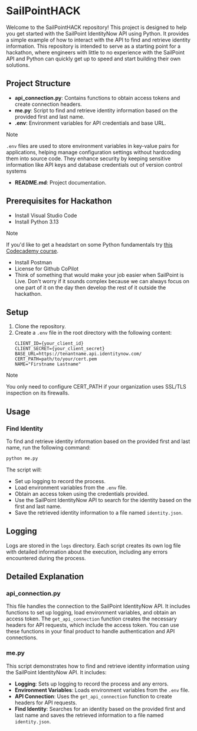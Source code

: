 # SailPointHACK

Welcome to the SailPointHACK repository! This project is designed to help you get started with the SailPoint IdentityNow API using Python. It provides a simple example of how to interact with the API to find and retrieve identity information. This repository is intended to serve as a starting point for a hackathon, where engineers with little to no experience with the SailPoint API and Python can quickly get up to speed and start building their own solutions.

## Project Structure

- **api_connection.py**: Contains functions to obtain access tokens and create connection headers.
- **me.py**: Script to find and retrieve identity information based on the provided first and last name.
- **.env**: Environment variables for API credentials and base URL.
>[!NOTE]
> `.env` files are used to store environment variables in key-value pairs for applications, helping manage configuration settings without hardcoding them into source code. They enhance security by keeping sensitive information like API keys and database credentials out of version control systems
- **README.md**: Project documentation.

## Prerequisites for Hackathon

- Install Visual Studio Code 
- Install Python 3.13 
>[!NOTE]
>If you'd like to get a headstart on some Python fundamentals try [this Codecademy course](https://www.codecademy.com/learn/learn-python-3).
- Install Postman 
- License for Github CoPilot
- Think of something that would make your job easier when SailPoint is Live. Don't worry if it sounds complex because we can always focus on one part of it on the day then develop the rest of it outside the hackathon. 
 
## Setup

1. Clone the repository.
2. Create a `.env` file in the root directory with the following content:
    ```env
    CLIENT_ID={your_client_id}
    CLIENT_SECRET={your_client_secret}
    BASE_URL=https://tenantname.api.identitynow.com/
    CERT_PATH=path/to/your/cert.pem
    NAME="Firstname Lastname"
    ```
> [!NOTE] 
> You only need to configure CERT_PATH if your organization uses SSL/TLS inspection on its firewalls.

## Usage

### Find Identity

To find and retrieve identity information based on the provided first and last name, run the following command:
```sh
python me.py
```
The script will:

- Set up logging to record the process.
- Load environment variables from the `.env` file.
- Obtain an access token using the credentials provided.
- Use the SailPoint IdentityNow API to search for the identity based on the first and last name.
- Save the retrieved identity information to a file named `identity.json`.

## Logging

Logs are stored in the `logs` directory. Each script creates its own log file with detailed information about the execution, including any errors encountered during the process.

## Detailed Explanation

### api_connection.py

This file handles the connection to the SailPoint IdentityNow API. It includes functions to set up logging, load environment variables, and obtain an access token. The `get_api_connection` function creates the necessary headers for API requests, which include the access token. You can use these functions in your final product to handle authentication and API connections.

### me.py

This script demonstrates how to find and retrieve identity information using the SailPoint IdentityNow API. It includes:

- **Logging**: Sets up logging to record the process and any errors.
- **Environment Variables**: Loads environment variables from the `.env` file.
- **API Connection**: Uses the `get_api_connection` function to create headers for API requests.
- **Find Identity**: Searches for an identity based on the provided first and last name and saves the retrieved information to a file named `identity.json`.